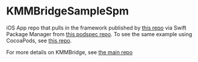 # KMMBridgeSampleSpm
iOS App repo that pulls in the framework published by [this repo](https://github.com/touchlab/KMMBridgeSampleKotlin) via Swift Package Manager from [this podspec repo](https://github.com/touchlab/PublicPodspecs). 
To see the same example using CocoaPods, see [this repo](https://github.com/touchlab/KMMBridgeSampleCocoaPods).

For more details on KMMBridge, see [the main repo](https://github.com/touchlab/KMMBridge)

